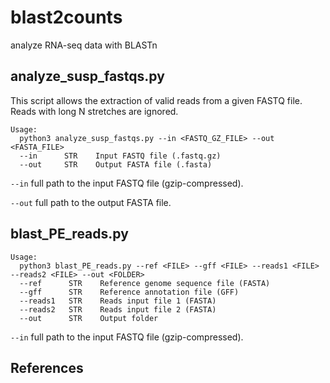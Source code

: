 # blast2counts
analyze RNA-seq data with BLASTn

## analyze_susp_fastqs.py
This script allows the extraction of valid reads from a given FASTQ file. Reads with long N stretches are ignored.


```
Usage:
  python3 analyze_susp_fastqs.py --in <FASTQ_GZ_FILE> --out <FASTA_FILE>
  --in      STR    Input FASTQ file (.fastq.gz)
  --out     STR    Output FASTA file (.fasta)
```

`--in` full path to the input FASTQ file (gzip-compressed).

`--out` full path to the output FASTA file.


## blast_PE_reads.py

```
Usage:
  python3 blast_PE_reads.py --ref <FILE> --gff <FILE> --reads1 <FILE> --reads2 <FILE> --out <FOLDER>
  --ref      STR    Reference genome sequence file (FASTA)
  --gff      STR    Reference annotation file (GFF)
  --reads1   STR    Reads input file 1 (FASTA)
  --reads2   STR    Reads input file 2 (FASTA)
  --out      STR    Output folder
```

`--in` full path to the input FASTQ file (gzip-compressed).





## References


